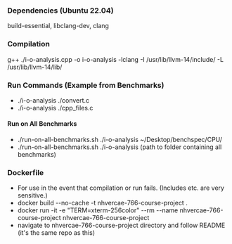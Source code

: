 ### Dependencies (Ubuntu 22.04)
build-essential, libclang-dev, clang

### Compilation
g++ ./i-o-analysis.cpp -o i-o-analysis -lclang -I /usr/lib/llvm-14/include/ -L /usr/lib/llvm-14/lib/

### Run Commands (Example from Benchmarks)
- ./i-o-analysis ./convert.c
- ./i-o-analysis ./cpp_files.c

#### Run on All Benchmarks
- ./run-on-all-benchmarks.sh ./i-o-analysis ~/Desktop/benchspec/CPU/
- ./run-on-all-benchmarks.sh ./i-o-analysis (path to folder containing all benchmarks)

### Dockerfile
- For use in the event that compilation or run fails. (Includes etc. are very sensitive.)
- docker build --no-cache -t nhvercae-766-course-project .
- docker run -it -e "TERM=xterm-256color" --rm --name nhvercae-766-course-project nhvercae-766-course-project
- navigate to nhvercae-766-course-project directory and follow README (it's the same repo as this)

